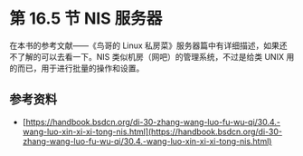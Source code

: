 # 第 16.5 节 NIS 服务器

在本书的参考文献——《鸟哥的 Linux 私房菜》服务器篇中有详细描述，如果还不了解的可以去看一下。NIS 类似机房（网吧）的管理系统，不过是给类 UNIX 用的而已，用于进行批量的操作和设置。

## 参考资料

- [https://handbook.bsdcn.org/di-30-zhang-wang-luo-fu-wu-qi/30.4.-wang-luo-xin-xi-xi-tong-nis.html](https://handbook.bsdcn.org/di-30-zhang-wang-luo-fu-wu-qi/30.4.-wang-luo-xin-xi-xi-tong-nis.html)
